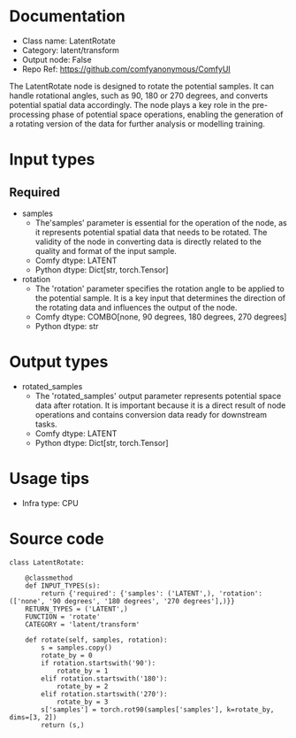 # Documentation
- Class name: LatentRotate
- Category: latent/transform
- Output node: False
- Repo Ref: https://github.com/comfyanonymous/ComfyUI

The LatentRotate node is designed to rotate the potential samples. It can handle rotational angles, such as 90, 180 or 270 degrees, and converts potential spatial data accordingly. The node plays a key role in the pre-processing phase of potential space operations, enabling the generation of a rotating version of the data for further analysis or modelling training.

# Input types
## Required
- samples
    - The'samples' parameter is essential for the operation of the node, as it represents potential spatial data that needs to be rotated. The validity of the node in converting data is directly related to the quality and format of the input sample.
    - Comfy dtype: LATENT
    - Python dtype: Dict[str, torch.Tensor]
- rotation
    - The 'rotation' parameter specifies the rotation angle to be applied to the potential sample. It is a key input that determines the direction of the rotating data and influences the output of the node.
    - Comfy dtype: COMBO[none, 90 degrees, 180 degrees, 270 degrees]
    - Python dtype: str

# Output types
- rotated_samples
    - The 'rotated_samples' output parameter represents potential space data after rotation. It is important because it is a direct result of node operations and contains conversion data ready for downstream tasks.
    - Comfy dtype: LATENT
    - Python dtype: Dict[str, torch.Tensor]

# Usage tips
- Infra type: CPU

# Source code
```
class LatentRotate:

    @classmethod
    def INPUT_TYPES(s):
        return {'required': {'samples': ('LATENT',), 'rotation': (['none', '90 degrees', '180 degrees', '270 degrees'],)}}
    RETURN_TYPES = ('LATENT',)
    FUNCTION = 'rotate'
    CATEGORY = 'latent/transform'

    def rotate(self, samples, rotation):
        s = samples.copy()
        rotate_by = 0
        if rotation.startswith('90'):
            rotate_by = 1
        elif rotation.startswith('180'):
            rotate_by = 2
        elif rotation.startswith('270'):
            rotate_by = 3
        s['samples'] = torch.rot90(samples['samples'], k=rotate_by, dims=[3, 2])
        return (s,)
```